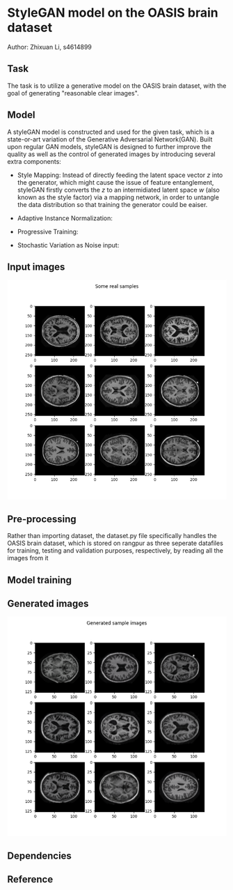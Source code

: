 # StyleGAN model on the OASIS brain dataset

Author: Zhixuan Li, s4614899

## Task
The task is to utilize a generative model on the OASIS brain dataset, with the goal of generating "reasonable clear images".

## Model
A styleGAN model is constructed and used for the given task, which is a state-or-art variation of the Generative Adversarial Network(GAN). Built upon regular GAN models, styleGAN is designed to further improve the quality as well as the control of generated images by introducing several extra components:
- Style Mapping:
  Instead of directly feeding the latent space vector *z* into the generator, which might cause the issue of feature entanglement, styleGAN firstly converts the *z* to an intermidiated latent space *w* (also known as the style factor) via a mapping network, in order to untangle the data distribution so that training the generator could be eaiser.
- Adaptive Instance Normalization:
  
- Progressive Training:

- Stochastic Variation as Noise input:

## Input images
![Sample images from OASIS dataset: ](./output_images/sample_grid.png)

## Pre-processing
Rather than importing dataset, the dataset.py file specifically handles the OASIS brain dataset, which is stored on rangpur as three seperate datafiles for training, testing and validation purposes, respectively, by reading all the images from it

## Model training

## Generated images
![Generated images by style generater: ](./output_images/generated_grid.png)

## Dependencies

## Reference

